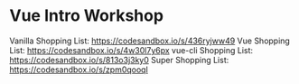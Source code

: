 # Vue Intro Workshop

Vanilla Shopping List: https://codesandbox.io/s/436ryjww49
Vue Shopping List: https://codesandbox.io/s/4w30l7y6px
vue-cli Shopping List: https://codesandbox.io/s/813o3j3ky0
Super Shopping List: https://codesandbox.io/s/zpm0qooql

